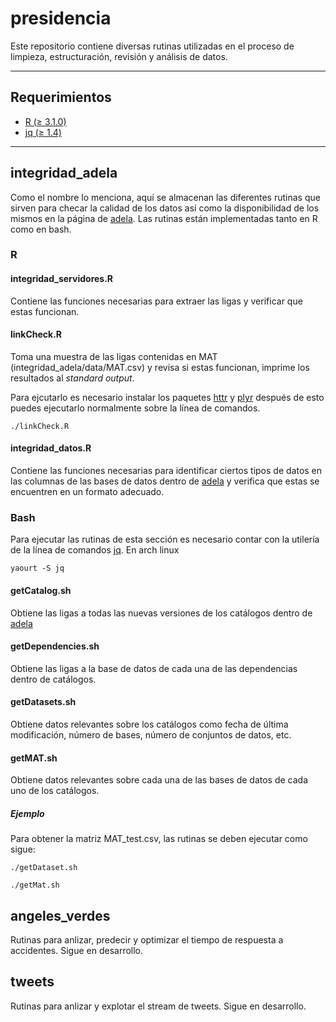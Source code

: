 # presidencia

Este repositorio contiene diversas rutinas utilizadas en el proceso de limpieza, estructuración, revisión y análisis de datos.

************
## Requerimientos

- [R (≥ 3.1.0)](http://www.r-project.org/)
- [jq (≥ 1.4)](http://stedolan.github.io/jq/download/)

************

## integridad_adela

Como el nombre lo menciona, aquí se almacenan las diferentes rutinas que sirven para checar la calidad de los datos así como la disponibilidad de los mismos en la página de [adela](adela.datos.gob.mx).
Las rutinas están implementadas tanto en R como en bash.

### R

#### integridad_servidores.R

Contiene las funciones necesarias para extraer las ligas y verificar que estas funcionan.

#### linkCheck.R

Toma una muestra de las ligas contenidas en MAT (integridad_adela/data/MAT.csv) y revisa si estas funcionan, 
imprime los resultados al *standard output*.

Para ejcutarlo es necesario instalar los paquetes [httr](http://cran.r-project.org/web/packages/httr/index.html) y [plyr](http://cran.r-project.org/web/packages/plyr/index.html) después de esto puedes ejecutarlo normalmente sobre la línea de comandos.

 <pre><code>./linkCheck.R</code></pre>
  
#### integridad_datos.R

Contiene las funciones necesarias para identificar ciertos tipos de datos en las columnas de las bases de datos dentro de [adela](adela.datos.gob.mx) y verifica que estas se encuentren en un formato adecuado.

### Bash

Para ejecutar las rutinas de esta sección es necesario contar con la utilería de la línea de comandos [jq](stedolan.github.io/jq/). En arch linux
  
<pre><code>yaourt -S jq</code></pre>

#### getCatalog.sh

Obtiene las ligas a todas las nuevas versiones de los catálogos dentro de [adela](adela.datos.gob.mx)

#### getDependencies.sh

Obtiene las ligas a la base de datos de cada una de las dependencias dentro de catálogos.

#### getDatasets.sh

Obtiene datos relevantes sobre los catálogos como fecha de última modificación, número de bases, número de conjuntos de datos, etc.

#### getMAT.sh

Obtiene datos relevantes sobre cada una de las bases de datos de cada uno de los catálogos.

##### Ejemplo

Para obtener la matriz MAT_test.csv, las rutinas se deben ejecutar como sigue:

<pre><code>./getDataset.sh</code></pre>
<pre><code>./getMat.sh</code></pre>

## angeles_verdes

Rutinas para anlizar, predecir y optimizar el tiempo de respuesta a accidentes. Sigue en desarrollo.

## tweets

Rutinas para anlizar y explotar el stream de tweets. Sigue en desarrollo.
